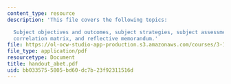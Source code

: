 ```yaml
---
content_type: resource
description: 'This file covers the following topics:

  Subject objectives and outcomes, subject strategies, subject assessment methods,
  correlation matrix, and reflective memorandum.'
file: https://ol-ocw-studio-app-production.s3.amazonaws.com/courses/3-185-transport-phenomena-in-materials-engineering-fall-2003/bb0335755805bd60dc7b23f92311516d_handout_abet.pdf
file_type: application/pdf
resourcetype: Document
title: handout_abet.pdf
uid: bb033575-5805-bd60-dc7b-23f92311516d
---
```


